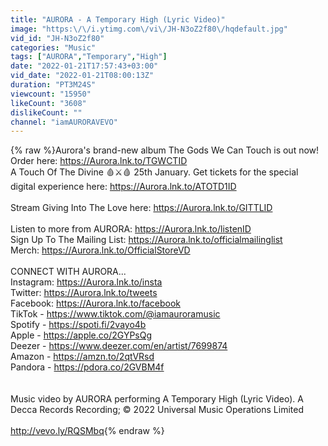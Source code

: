 ```yaml
---
title: "AURORA - A Temporary High (Lyric Video)"
image: "https:\/\/i.ytimg.com\/vi\/JH-N3oZ2f80\/hqdefault.jpg"
vid_id: "JH-N3oZ2f80"
categories: "Music"
tags: ["AURORA","Temporary","High"]
date: "2022-01-21T17:57:43+03:00"
vid_date: "2022-01-21T08:00:13Z"
duration: "PT3M24S"
viewcount: "15950"
likeCount: "3608"
dislikeCount: ""
channel: "iamAURORAVEVO"
---
```

{% raw %}Aurora's brand-new album The Gods We Can Touch is out now! Order here: <a rel="nofollow" target="blank" href="https://Aurora.lnk.to/TGWCTID">https://Aurora.lnk.to/TGWCTID</a><br />A Touch Of The Divine 🩸⚔️🩸 25th January. Get tickets for the special digital experience here:  <a rel="nofollow" target="blank" href="https://Aurora.lnk.to/ATOTD1ID">https://Aurora.lnk.to/ATOTD1ID</a><br /><br />Stream Giving Into The Love here: <a rel="nofollow" target="blank" href="https://Aurora.lnk.to/GITTLID">https://Aurora.lnk.to/GITTLID</a><br /><br />Listen to more from AURORA: <a rel="nofollow" target="blank" href="https://Aurora.lnk.to/listenID">https://Aurora.lnk.to/listenID</a><br />Sign Up To The Mailing List: <a rel="nofollow" target="blank" href="https://Aurora.lnk.to/officialmailinglist">https://Aurora.lnk.to/officialmailinglist</a><br />Merch: <a rel="nofollow" target="blank" href="https://Aurora.lnk.to/OfficialStoreVD">https://Aurora.lnk.to/OfficialStoreVD</a><br /><br />CONNECT WITH AURORA...<br />Instagram: <a rel="nofollow" target="blank" href="https://Aurora.lnk.to/insta">https://Aurora.lnk.to/insta</a><br />Twitter: <a rel="nofollow" target="blank" href="https://Aurora.lnk.to/tweets">https://Aurora.lnk.to/tweets</a><br />Facebook: <a rel="nofollow" target="blank" href="https://Aurora.lnk.to/facebook">https://Aurora.lnk.to/facebook</a><br />TikTok - <a rel="nofollow" target="blank" href="https://www.tiktok.com/@iamauroramusic">https://www.tiktok.com/@iamauroramusic</a><br />Spotify - <a rel="nofollow" target="blank" href="https://spoti.fi/2vayo4b">https://spoti.fi/2vayo4b</a><br />Apple - <a rel="nofollow" target="blank" href="https://apple.co/2GYPsQg">https://apple.co/2GYPsQg</a><br />Deezer - <a rel="nofollow" target="blank" href="https://www.deezer.com/en/artist/7699874">https://www.deezer.com/en/artist/7699874</a><br />Amazon - <a rel="nofollow" target="blank" href="https://amzn.to/2qtVRsd">https://amzn.to/2qtVRsd</a><br />Pandora - <a rel="nofollow" target="blank" href="https://pdora.co/2GVBM4f">https://pdora.co/2GVBM4f</a><br /><br /><br />Music video by AURORA performing A Temporary High (Lyric Video). A Decca Records Recording; © 2022 Universal Music Operations Limited<br /><br /><a rel="nofollow" target="blank" href="http://vevo.ly/RQSMbq">http://vevo.ly/RQSMbq</a>{% endraw %}
